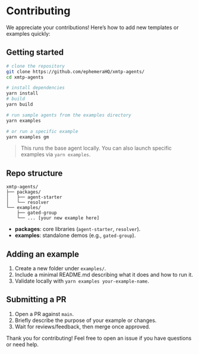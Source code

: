 # Contributing

We appreciate your contributions! Here’s how to add new templates or examples quickly:

## Getting started

```bash
# clone the repository
git clone https://github.com/ephemeraHQ/xmtp-agents/
cd xmtp-agents

# install dependencies
yarn install
# build
yarn build

# run sample agents from the examples directory
yarn examples

# or run a specific example
yarn examples gm
```

> This runs the base agent locally. You can also launch specific examples via `yarn examples`.

## Repo structure

```
xmtp-agents/
├── packages/
│   ├── agent-starter
│   └── resolver
└── examples/
    ├── gated-group
    └── ... [your new example here]
```

- **packages**: core libraries (`agent-starter`, `resolver`).
- **examples**: standalone demos (e.g., `gated-group`).

## Adding an example

1. Create a new folder under `examples/`.
2. Include a minimal README.md describing what it does and how to run it.
3. Validate locally with `yarn examples your-example-name`.

## Submitting a PR

1. Open a PR against `main`.
2. Briefly describe the purpose of your example or changes.
3. Wait for reviews/feedback, then merge once approved.

Thank you for contributing! Feel free to open an issue if you have questions or need help.
